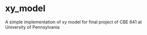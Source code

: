 # xy_model
A simple implementation of xy model for final project of CBE 641 at University of Pennsylvania
